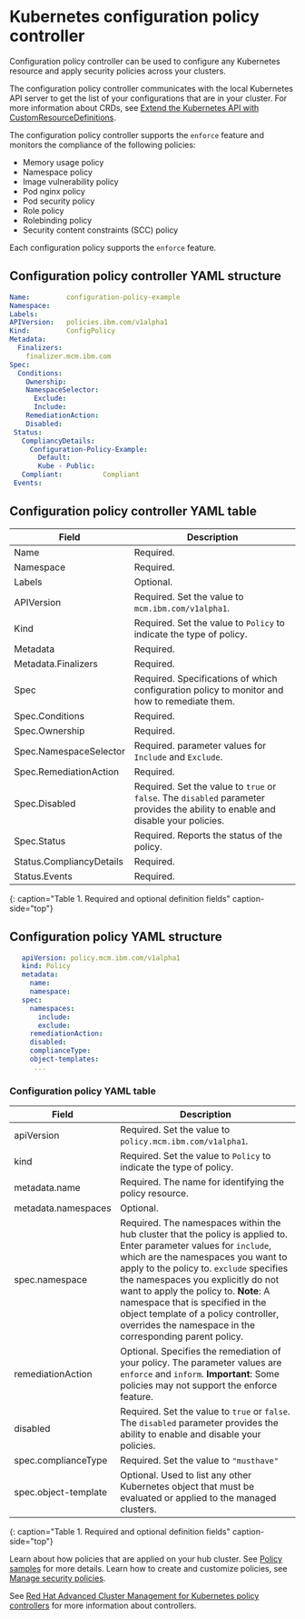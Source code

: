 # Kubernetes configuration policy controller

Configuration policy controller can be used to configure any Kubernetes resource and apply security policies across your clusters. 

The configuration policy controller communicates with the local Kubernetes API server to get the list of your configurations that are in your cluster. For more information about CRDs, see [Extend the Kubernetes API with CustomResourceDefinitions](https://kubernetes.io/docs/tasks/access-kubernetes-api/custom-resources/custom-resource-definitions/). 

<!--Parent policy  vs policy (replicated policy?)-->

The configuration policy controller supports the `enforce` feature and monitors the compliance of the following policies:

* Memory usage policy
* Namespace policy
* Image vulnerability policy
* Pod nginx policy
* Pod security policy
* Role policy
* Rolebinding policy
* Security content constraints (SCC) policy

Each configuration policy supports the `enforce` feature. 

## Configuration policy controller YAML structure

```yaml
Name:         configuration-policy-example
Namespace:
Labels:
APIVersion:   policies.ibm.com/v1alpha1
Kind:         ConfigPolicy
Metadata:
  Finalizers:
    finalizer.mcm.ibm.com
Spec:
  Conditions:
    Ownership:
    NamespaceSelector:
      Exclude:
      Include:
    RemediationAction:
    Disabled:
 Status:
   CompliancyDetails:
     Configuration-Policy-Example:
       Default:
       Kube - Public:
   Compliant:          Compliant
 Events:
```

## Configuration policy controller YAML table

|Field|Description|
|-- | -- |
| Name | Required. <!--Add explanation--> |
| Namespace | Required. <!--Add explanation--> |
| Labels | Optional. <!--Add description--> |
| APIVersion | Required. Set the value to `mcm.ibm.com/v1alpha1`. <!--current place holder until this info is updated--> |
| Kind | Required. Set the value to `Policy` to indicate the type of policy. |
| Metadata | Required. <!--add description--> |
| Metadata.Finalizers | Required. <!--add description-->  |
| Spec | Required. Specifications of which configuration policy to monitor and how to remediate them. |
| Spec.Conditions |  Required. <!--add description--> |
| Spec.Ownership | Required. <!--Add description--> |
| Spec.NamespaceSelector| Required. <!--add description--> parameter values for `Include` and `Exclude`. |
| Spec.RemediationAction | Required. | <!--add description-->|
| Spec.Disabled | Required. Set the value to `true` or `false`. The `disabled` parameter provides the ability to enable and disable your policies.|
| Spec.Status | Required. Reports the status of the policy. <!--expand explanation if possible--> |
| Status.CompliancyDetails | Required. <!--details needed--> |
| Status.Events| Required. <!--add details-->
{: caption="Table 1. Required and optional definition fields" caption-side="top"}


## Configuration policy YAML structure

```yaml
   apiVersion: policy.mcm.ibm.com/v1alpha1
   kind: Policy
   metadata:
     name: 
     namespace:
   spec:
     namespaces:
       include:
       exclude:
     remediationAction:
     disabled:
     complianceType:
     object-templates:
      ...

   ```

### Configuration policy YAML table

|Field|Description|
|-- | -- |
| apiVersion | Required. Set the value to `policy.mcm.ibm.com/v1alpha1`. <!--current place holder until this info is updated--> |
| kind | Required. Set the value to `Policy` to indicate the type of policy. |
| metadata.name | Required. The name for identifying the policy resource. |
| metadata.namespaces | Optional. |
| spec.namespace | Required. The namespaces within the hub cluster that the policy is applied to. Enter parameter values for `include`, which are the namespaces you want to apply to the policy to. `exclude` specifies the namespaces you explicitly do not want to apply the policy to. **Note**: A namespace that is specified in the object template of a policy controller, overrides the namespace in the corresponding parent policy.|
| remediationAction | Optional. Specifies the remediation of your policy. The parameter values are `enforce` and `inform`. **Important**: Some policies may not support the enforce feature.|
| disabled | Required. Set the value to `true` or `false`. The `disabled` parameter provides the ability to enable and disable your policies.|
| spec.complianceType | Required. Set the value to `"musthave"`|
| spec.object-template| Optional. Used to list any other Kubernetes object that must be evaluated or applied to the managed clusters. |
{: caption="Table 1. Required and optional definition fields" caption-side="top"}

<!--Still need to add doc to create a custom controller #1224-->
Learn about how policies that are applied on your hub cluster. See [Policy samples](policy_sample_intro.md) for more details. Learn how to create and customize policies, see [Manage security policies](manage_policy_overview.md). 

See [Red Hat Advanced Cluster Management for Kubernetes policy controllers](../governance/policy_controllers.md) for more information about controllers.
